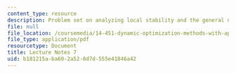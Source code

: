 ```yaml
---
content_type: resource
description: Problem set on analyzing local stability and the general nonlinear case.
file: null
file_location: /coursemedia/14-451-dynamic-optimization-methods-with-applications-fall-2009/b181215aba602a528d7d555e41846a42_MIT14_451F09_lec07.pdf
file_type: application/pdf
resourcetype: Document
title: Lecture Notes 7
uid: b181215a-ba60-2a52-8d7d-555e41846a42
---
```

